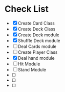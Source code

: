 # Check List
* [x] Create Card Class
* [x] Create Deck Class
* [x] Create Deck module
* [x] Shuffle Deck module
* [ ] Deal Cards module
* [ ] Create Player Class
* [x] Deal hand module
* [ ] Hit Module
* [ ] Stand Module
* [ ]
* [ ]
* [ ]